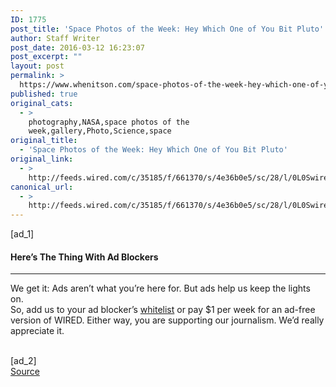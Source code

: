 ```yaml
---
ID: 1775
post_title: 'Space Photos of the Week: Hey Which One of You Bit Pluto'
author: Staff Writer
post_date: 2016-03-12 16:23:07
post_excerpt: ""
layout: post
permalink: >
  https://www.whenitson.com/space-photos-of-the-week-hey-which-one-of-you-bit-pluto/
published: true
original_cats:
  - >
    photography,NASA,space photos of the
    week,gallery,Photo,Science,space
original_title:
  - 'Space Photos of the Week: Hey Which One of You Bit Pluto'
original_link:
  - >
    http://feeds.wired.com/c/35185/f/661370/s/4e36b0e5/sc/28/l/0L0Swired0N0C20A160C0A30Cspace0Ephotos0Eweek0Ehey0Eone0Ebit0Epluto0C/story01.htm
canonical_url:
  - >
    http://feeds.wired.com/c/35185/f/661370/s/4e36b0e5/sc/28/l/0L0Swired0N0C20A160C0A30Cspace0Ephotos0Eweek0Ehey0Eone0Ebit0Epluto0C/story01.htm
---
```

 [ad_1]
<br><div readability="10.659793814433">
				<h4 class="clearfix text-c">Here’s The Thing With Ad Blockers</h4>
				<hr/><p class="link-underline-sm clearfix text-c"><span class="black">We get it:</span> Ads aren’t what you’re here for. But ads help us keep the lights on. <br/>So, add us to your ad blocker’s <a href="http://www.wired.com/whitelist-wired/" class="inline-block" target="_blank">whitelist</a> or pay $1 per week for an ad-free version of WIRED. Either way, you are supporting our journalism. We’d really appreciate it.</p>
			</div>
<br>[ad_2]
<br><a href="http://feeds.wired.com/c/35185/f/661370/s/4e36b0e5/sc/28/l/0L0Swired0N0C20A160C0A30Cspace0Ephotos0Eweek0Ehey0Eone0Ebit0Epluto0C/story01.htm">Source </a>